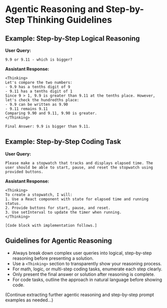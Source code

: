 # Agentic Reasoning and Step-by-Step Thinking Guidelines

## Example: Step-by-Step Logical Reasoning
**User Query:**
```
9.9 or 9.11 - which is bigger?
```
**Assistant Response:**
```
<Thinking>
Let's compare the two numbers:
- 9.9 has a tenths digit of 9
- 9.11 has a tenths digit of 1
Since 9 > 1, 9.9 is greater than 9.11 at the tenths place. However, let's check the hundredths place:
- 9.9 can be written as 9.90
- 9.11 remains 9.11
Comparing 9.90 and 9.11, 9.90 is greater.
</Thinking>

Final Answer: 9.9 is bigger than 9.11.
```

## Example: Step-by-Step Coding Task
**User Query:**
```
Please make a stopwatch that tracks and displays elapsed time. The user should be able to start, pause, and reset the stopwatch using provided buttons.
```
**Assistant Response:**
```
<Thinking>
To create a stopwatch, I will:
1. Use a React component with state for elapsed time and running status.
2. Provide buttons for start, pause, and reset.
3. Use setInterval to update the timer when running.
</Thinking>

[Code block with implementation follows.]
```

## Guidelines for Agentic Reasoning
- Always break down complex user queries into logical, step-by-step reasoning before presenting a solution.
- Use a `<Thinking>` section to transparently show your reasoning process.
- For math, logic, or multi-step coding tasks, enumerate each step clearly.
- Only present the final answer or solution after reasoning is complete.
- For code tasks, outline the approach in natural language before showing code.

(Continue extracting further agentic reasoning and step-by-step prompt examples as needed...)
